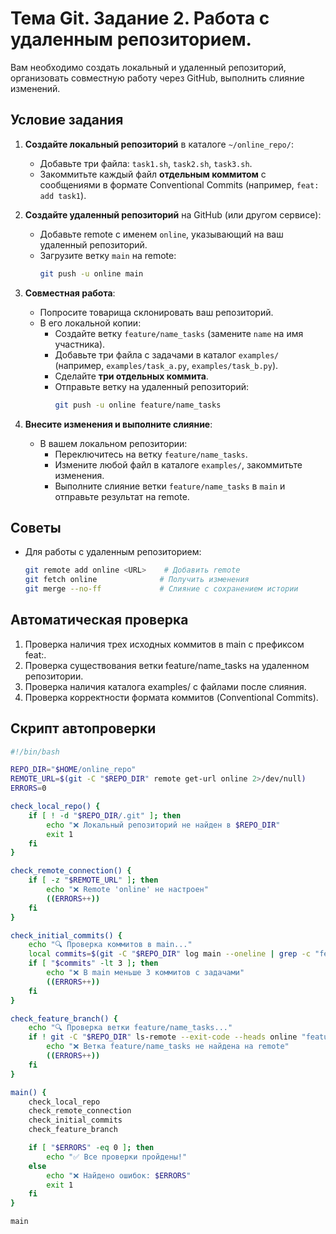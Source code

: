 # Тема Git. Задание 2. Работа с удаленным репозиторием.

Вам необходимо создать локальный и удаленный репозиторий, организовать совместную работу через GitHub, выполнить слияние изменений.

## Условие задания

1. **Создайте локальный репозиторий** в каталоге `~/online_repo/`:
   - Добавьте три файла: `task1.sh`, `task2.sh`, `task3.sh`.
   - Закоммитьте каждый файл **отдельным коммитом** с сообщениями в формате Conventional Commits (например, `feat: add task1`).

2. **Создайте удаленный репозиторий** на GitHub (или другом сервисе):
   - Добавьте remote с именем `online`, указывающий на ваш удаленный репозиторий.
   - Загрузите ветку `main` на remote:  
     ```bash
     git push -u online main
     ```

3. **Совместная работа**:
   - Попросите товарища склонировать ваш репозиторий.
   - В его локальной копии:
     - Создайте ветку `feature/name_tasks` (замените `name` на имя участника).
     - Добавьте три файла с задачами в каталог `examples/` (например, `examples/task_a.py`, `examples/task_b.py`).
     - Сделайте **три отдельных коммита**.
     - Отправьте ветку на удаленный репозиторий:  
       ```bash
       git push -u online feature/name_tasks
       ```

4. **Внесите изменения и выполните слияние**:
   - В вашем локальном репозитории:
     - Переключитесь на ветку `feature/name_tasks`.
     - Измените любой файл в каталоге `examples/`, закоммитьте изменения.
     - Выполните слияние ветки `feature/name_tasks` в `main` и отправьте результат на remote.

## Советы

- Для работы с удаленным репозиторием:
  ```bash
  git remote add online <URL>    # Добавить remote
  git fetch online              # Получить изменения
  git merge --no-ff             # Слияние с сохранением истории

## Автоматическая проверка
1. Проверка наличия трех исходных коммитов в main с префиксом feat:.
2. Проверка существования ветки feature/name_tasks на удаленном репозитории.
3. Проверка наличия каталога examples/ с файлами после слияния.
4. Проверка корректности формата коммитов (Conventional Commits).

## Скрипт автопроверки

```bash
#!/bin/bash

REPO_DIR="$HOME/online_repo"
REMOTE_URL=$(git -C "$REPO_DIR" remote get-url online 2>/dev/null)
ERRORS=0

check_local_repo() {
    if [ ! -d "$REPO_DIR/.git" ]; then
        echo "❌ Локальный репозиторий не найден в $REPO_DIR"
        exit 1
    fi
}

check_remote_connection() {
    if [ -z "$REMOTE_URL" ]; then
        echo "❌ Remote 'online' не настроен"
        ((ERRORS++))
    fi
}

check_initial_commits() {
    echo "🔍 Проверка коммитов в main..."
    local commits=$(git -C "$REPO_DIR" log main --oneline | grep -c "feat: add task")
    if [ "$commits" -lt 3 ]; then
        echo "❌ В main меньше 3 коммитов с задачами"
        ((ERRORS++))
    fi
}

check_feature_branch() {
    echo "🔍 Проверка ветки feature/name_tasks..."
    if ! git -C "$REPO_DIR" ls-remote --exit-code --heads online "feature/*_tasks" >/dev/null; then
        echo "❌ Ветка feature/name_tasks не найдена на remote"
        ((ERRORS++))
    fi
}

main() {
    check_local_repo
    check_remote_connection
    check_initial_commits
    check_feature_branch

    if [ "$ERRORS" -eq 0 ]; then
        echo "✅ Все проверки пройдены!"
    else
        echo "❌ Найдено ошибок: $ERRORS"
        exit 1
    fi
}

main
```